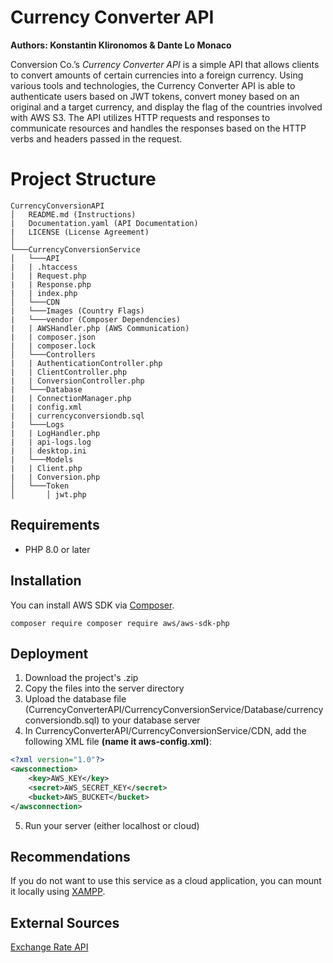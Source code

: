# Currency Converter API
**Authors: Konstantin Klironomos & Dante Lo Monaco**

Conversion Co.’s _Currency Converter API_ is a simple API that allows clients to convert amounts of certain currencies into a foreign currency. Using various tools and technologies, the Currency Converter API is able to authenticate users based on JWT tokens, convert money based on an original and a target currency, and display the flag of the countries involved with AWS S3. The API utilizes HTTP requests and responses to communicate resources and handles the responses based on the HTTP verbs and headers passed in the request.

# Project Structure

```
CurrencyConversionAPI
│   README.md (Instructions)
|   Documentation.yaml (API Documentation)
|   LICENSE (License Agreement)
│	
└───CurrencyConversionService
│   └───API
|	| .htaccess
|	| Request.php
|	| Response.php
|	| index.php
│   └───CDN
|	└───Images (Country Flags)
|	└───vendor (Composer Dependencies)
|	| AWSHandler.php (AWS Communication)
|	| composer.json
|	| composer.lock
│   └───Controllers
|	| AuthenticationController.php
|	| ClientController.php
|	| ConversionController.php
|   └───Database
|	| ConnectionManager.php
|	| config.xml
|	| currencyconversiondb.sql
|   └───Logs
|	| LogHandler.php
|	| api-logs.log
|	| desktop.ini
|   └───Models
|	| Client.php
|	| Conversion.php
│   └───Token
│       │ jwt.php
```

## Requirements

- PHP 8.0 or later

## Installation

You can install AWS SDK via  [Composer](http://getcomposer.org/).
```
composer require composer require aws/aws-sdk-php
```

## Deployment

1. Download the project's .zip
2. Copy the files into the server directory
3. Upload the database file (CurrencyConverterAPI/CurrencyConversionService/Database/currencyconversiondb.sql) to your database server
4. In CurrencyConverterAPI/CurrencyConversionService/CDN, add the following XML file **(name it aws-config.xml)**: 
```xml
<?xml version="1.0"?>  
<awsconnection> 
	<key>AWS_KEY</key>  
	<secret>AWS_SECRET_KEY</secret>  
	<bucket>AWS_BUCKET</bucket>  
</awsconnection>
```
5. Run your server (either localhost or cloud)

## Recommendations

If you do not want to use this service as a cloud application, you can mount it locally using [XAMPP](apachefriends.org/index.html).

## External Sources

[Exchange Rate API](https://exchangeratesapi.io/)
